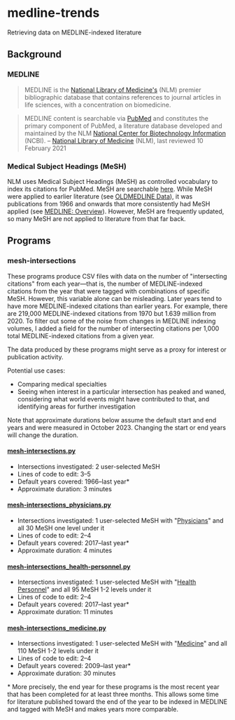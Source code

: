 # medline-trends
Retrieving data on MEDLINE-indexed literature

## Background

### MEDLINE

> MEDLINE is the [National Library of Medicine's](https://www.nlm.nih.gov/ "National Library of Medicine - National Institutes of Health") (NLM) premier bibliographic database that contains references to journal articles in life sciences, with a concentration on biomedicine.

> MEDLINE content is searchable via [PubMed](https://pubmed.ncbi.nlm.nih.gov/ "PubMed®") and constitutes the primary component of PubMed, a literature database developed and maintained by the NLM [National Center for Biotechnology Information](https://www.ncbi.nlm.nih.gov/ "National Center for Biotechnology Information") (NCBI). – [National Library of Medicine](https://www.nlm.nih.gov/medline/index.html "MEDLINE Home") (NLM), last reviewed 10 February 2021

### Medical Subject Headings (MeSH)

NLM uses Medical Subject Headings (MeSH) as controlled vocabulary to index its citations for PubMed. MeSH are searchable [here](https://www.ncbi.nlm.nih.gov/mesh/ "Home - MeSH - NCBI"). While MeSH were applied to earlier literature (see [OLDMEDLINE Data](https://www.nlm.nih.gov/databases/databases_oldmedline.html "OLDMEDLINE Data")), it was publications from 1966 and onwards that more consistently had MeSH applied (see [MEDLINE: Overview](https://www.nlm.nih.gov/medline/medline_overview.html "MEDLINE Overview")). However, MeSH are frequently updated, so many MeSH are not applied to literature from that far back.

## Programs

### mesh-intersections

These programs produce CSV files with data on the number of "intersecting citations" from each year—that is, the number of MEDLINE-indexed citations from the year that were tagged with combinations of specific MeSH. However, this variable alone can be misleading. Later years tend to have more MEDLINE-indexed citations than earlier years. For example, there are 219,000 MEDLINE-indexed citations from 1970 but 1.639 million from 2020. To filter out some of the noise from changes in MEDLINE indexing volumes, I added a field for the number of intersecting citations per 1,000 total MEDLINE-indexed citations from a given year.

The data produced by these programs might serve as a proxy for interest or publication activity.

Potential use cases:

* Comparing medical specialties
* Seeing when interest in a particular intersection has peaked and waned, considering what world events might have contributed to that, and identifying areas for further investigation

Note that approximate durations below assume the default start and end years and were measured in October 2023. Changing the start or end years will change the duration.

#### [mesh-intersections.py](https://github.com/crowtherln/medline-trends/blob/main/mesh-intersections.py "medline-trends/mesh-intersections.py at main • crowtherln/medline-trends")

* Intersections investigated: 2 user-selected MeSH
* Lines of code to edit: 3–5
* Default years covered: 1966–last year\*
* Approximate duration: 3 minutes

#### [mesh-intersections_physicians.py](https://github.com/crowtherln/medline-trends/blob/main/mesh-intersections_physicians.py "medline-trends/mesh-intersections_physicians.py at main • crowtherln/medline-trends")

* Intersections investigated: 1 user-selected MeSH with "[Physicians](https://www.ncbi.nlm.nih.gov/mesh/68010820 "Physicians - MeSH - NCBI")" and all 30 MeSH one level under it
* Lines of code to edit: 2–4
* Default years covered: 2017–last year\*
* Approximate duration: 4 minutes

#### [mesh-intersections_health-personnel.py](https://github.com/crowtherln/medline-trends/blob/main/mesh-intersections_health-personnel.py "medline-trends/mesh-intersections_health-personnel.py at main • crowtherln/medline-trends")

* Intersections investigated: 1 user-selected MeSH with "[Health Personnel](https://www.ncbi.nlm.nih.gov/mesh/68006282 "Health Personnel - MeSH - NCBI")" and all 95 MeSH 1-2 levels under it
* Lines of code to edit: 2–4
* Default years covered: 2017–last year\*
* Approximate duration: 11 minutes

#### [mesh-intersections_medicine.py](https://github.com/crowtherln/medline-trends/blob/main/mesh-intersections_medicine.py "medline-trends/mesh-intersections_medicine.py at main • crowtherln/medline-trends")

* Intersections investigated: 1 user-selected MeSH with "[Medicine](https://www.ncbi.nlm.nih.gov/mesh/68008511 "Medicine - MeSH - NCBI")" and all 110 MeSH 1-2 levels under it
* Lines of code to edit: 2–4
* Default years covered: 2009–last year\*
* Approximate duration: 30 minutes

\* More precisely, the end year for these programs is the most recent year that has been completed for at least three months. This allows some time for literature published toward the end of the year to be indexed in MEDLINE and tagged with MeSH and makes years more comparable.
